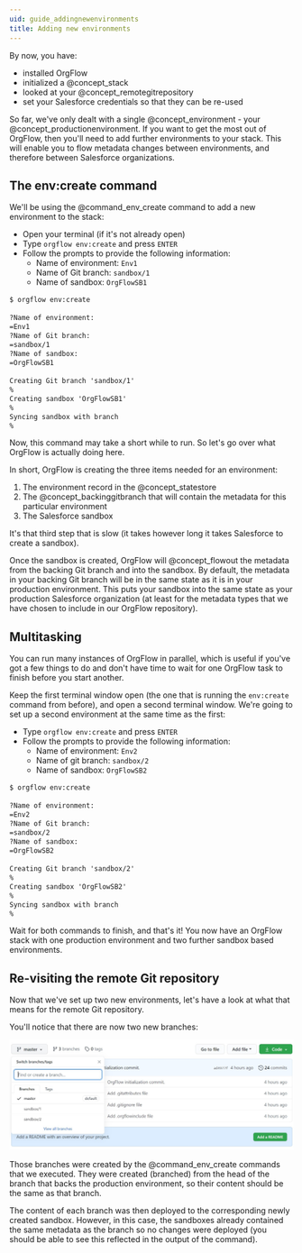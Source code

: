 ```yaml
---
uid: guide_addingnewenvironments
title: Adding new environments
---
```


By now, you have:

- installed OrgFlow
- initialized a @concept_stack
- looked at your @concept_remotegitrepository
- set your Salesforce credentials so that they can be re-used

So far, we've only dealt with a single @concept_environment - your @concept_productionenvironment. If you want to get the most out of OrgFlow, then you'll need to add further environments to your stack. This will enable you to flow metadata changes between environments, and therefore between Salesforce organizations.

## The env:create command

We'll be using the @command_env_create command to add a new environment to the stack:

- Open your terminal (if it's not already open)
- Type `orgflow env:create` and press `ENTER`
- Follow the prompts to provide the following information:
  - Name of environment: `Env1`
  - Name of Git branch: `sandbox/1`
  - Name of sandbox: `OrgFlowSB1`

```termynal
$ orgflow env:create

?Name of environment:
=Env1
?Name of Git branch:
=sandbox/1
?Name of sandbox:
=OrgFlowSB1

Creating Git branch 'sandbox/1'
%
Creating sandbox 'OrgFlowSB1'
%
Syncing sandbox with branch
%

```

<!-- ![Env setup](images/env-setup.gif) -->

Now, this command may take a short while to run. So let's go over what OrgFlow is actually doing here.

In short, OrgFlow is creating the three items needed for an environment:

1. The environment record in the @concept_statestore
2. The @concept_backinggitbranch that will contain the metadata for this particular environment
3. The Salesforce sandbox

It's that third step that is slow (it takes however long it takes Salesforce to create a sandbox).

Once the sandbox is created, OrgFlow will @concept_flowout the metadata from the backing Git branch and into the sandbox. By default, the metadata in your backing Git branch will be in the same state as it is in your production environment. This puts your sandbox into the same state as your production Salesforce organization (at least for the metadata types that we have chosen to include in our OrgFlow repository).

## Multitasking

You can run many instances of OrgFlow in parallel, which is useful if you've got a few things to do and don't have time to wait for one OrgFlow task to finish before you start another.

Keep the first terminal window open (the one that is running the `env:create` command from before), and open a second terminal window. We're going to set up a second environment at the same time as the first:

- Type `orgflow env:create` and press `ENTER`
- Follow the prompts to provide the following information:
  - Name of environment: `Env2`
  - Name of git branch: `sandbox/2`
  - Name of sandbox: `OrgFlowSB2`

```termynal
$ orgflow env:create

?Name of environment:
=Env2
?Name of Git branch:
=sandbox/2
?Name of sandbox:
=OrgFlowSB2

Creating Git branch 'sandbox/2'
%
Creating sandbox 'OrgFlowSB2'
%
Syncing sandbox with branch
%

```

<!-- ![Multi tasking](images/multi-tasking.gif) -->

Wait for both commands to finish, and that's it! You now have an OrgFlow stack with one production environment and two further sandbox based environments.

<!-- ![Env setup completed](images/env-setup-completed.jpg) -->

## Re-visiting the remote Git repository

Now that we've set up two new environments, let's have a look at what that means for the remote Git repository.

You'll notice that there are now two new branches:

![Environment branches](images/env-branches.jpg)

Those branches were created by the @command_env_create commands that we executed. They were created (branched) from the head of the branch that backs the production environment, so their content should be the same as that branch.

The content of each branch was then deployed to the corresponding newly created sandbox. However, in this case, the sandboxes already contained the same metadata as the branch so no changes were deployed (you should be able to see this reflected in the output of the command).
